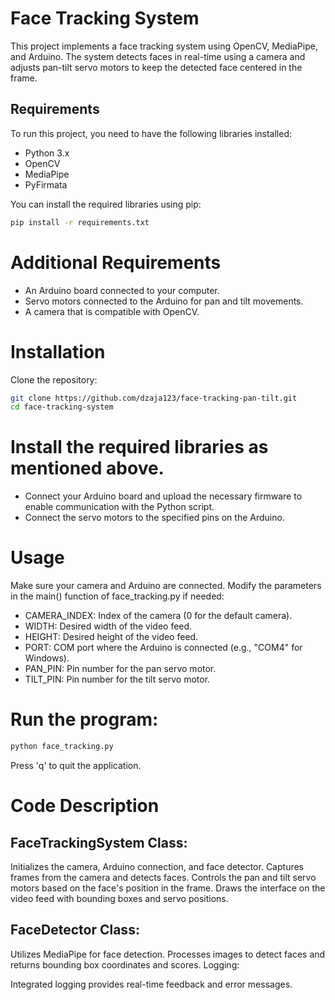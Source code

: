 # Face Tracking System

This project implements a face tracking system using OpenCV, MediaPipe, and Arduino. The system detects faces in real-time using a camera and adjusts pan-tilt servo motors to keep the detected face centered in the frame.

## Requirements

To run this project, you need to have the following libraries installed:

- Python 3.x
- OpenCV
- MediaPipe
- PyFirmata

You can install the required libraries using pip:

```bash
pip install -r requirements.txt
```

# Additional Requirements
- An Arduino board connected to your computer.
- Servo motors connected to the Arduino for pan and tilt movements.
- A camera that is compatible with OpenCV.

# Installation
Clone the repository:

```bash
git clone https://github.com/dzaja123/face-tracking-pan-tilt.git
cd face-tracking-system
```

# Install the required libraries as mentioned above.

- Connect your Arduino board and upload the necessary firmware to enable communication with the Python script.
- Connect the servo motors to the specified pins on the Arduino.

# Usage

Make sure your camera and Arduino are connected.
Modify the parameters in the main() function of face_tracking.py if needed:

- CAMERA_INDEX: Index of the camera (0 for the default camera).
- WIDTH: Desired width of the video feed.
- HEIGHT: Desired height of the video feed.
- PORT: COM port where the Arduino is connected (e.g., "COM4" for Windows).
- PAN_PIN: Pin number for the pan servo motor.
- TILT_PIN: Pin number for the tilt servo motor.

# Run the program:

```bash
python face_tracking.py
```

Press 'q' to quit the application.

# Code Description

## FaceTrackingSystem Class:

Initializes the camera, Arduino connection, and face detector.
Captures frames from the camera and detects faces.
Controls the pan and tilt servo motors based on the face's position in the frame.
Draws the interface on the video feed with bounding boxes and servo positions.

## FaceDetector Class:

Utilizes MediaPipe for face detection.
Processes images to detect faces and returns bounding box coordinates and scores.
Logging:

Integrated logging provides real-time feedback and error messages.
